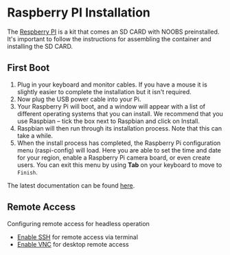 # Raspberry PI Installation

The [Respberry PI](https://www.amazon.com/gp/product/B07BLRSKBV/ref=oh_aui_detailpage_o05_s00?ie=UTF8&psc=1) is a kit that comes an SD CARD with NOOBS preinstalled.  It's important to follow the instructions for assembling the container and installing the SD CARD.

## First Boot

1. Plug in your keyboard and monitor cables.  If you have a mouse it is slightly easier to complete the installation but it isn't required.
2. Now plug the USB power cable into your Pi.
3. Your Raspberry Pi will boot, and a window will appear with a list of different operating systems that you can install. We recommend that you use Raspbian – tick the box next to Raspbian and click on Install.
4. Raspbian will then run through its installation process. Note that this can take a while.
5. When the install process has completed, the Raspberry Pi configuration menu (raspi-config) will load. Here you are able to set the time and date for your region, enable a Raspberry Pi camera board, or even create users. You can exit this menu by using **Tab** on your keyboard to move to `Finish`.

The latest documentation can be found [here](https://www.raspberrypi.org/help/noobs-setup/2/).

## Remote Access

Configuring remote access for headless operation

* [Enable SSH](https://www.raspberrypi.org/documentation/remote-access/ssh/README.md) for remote access via terminal
* [Enable VNC](https://www.raspberrypi.org/documentation/remote-access/vnc/README.md) for desktop remote access

